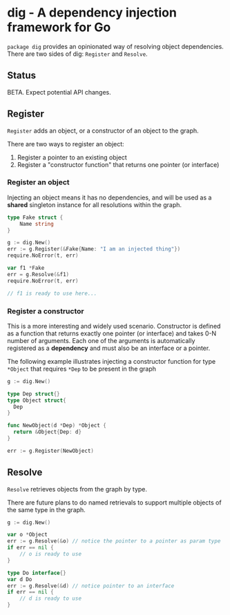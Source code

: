 # dig - A dependency injection framework for Go

`package dig` provides an opinionated way of resolving object dependencies.
There are two sides of dig: `Register` and `Resolve`.

## Status

BETA. Expect potential API changes.

## Register

`Register` adds an object, or a constructor of an object to the graph.

There are two ways to register an object:

1. Register a pointer to an existing object
1. Register a "constructor function" that returns one pointer (or interface)

### Register an object

Injecting an object means it has no dependencies, and will be used as a
**shared** singleton instance for all resolutions within the graph.

```go
type Fake struct {
    Name string
}

g := dig.New()
err := g.Register(&Fake{Name: "I am an injected thing"})
require.NoError(t, err)

var f1 *Fake
err = g.Resolve(&f1)
require.NoError(t, err)

// f1 is ready to use here...
```

### Register a constructor

This is a more interesting and widely used scenario. Constructor is defined as a
function that returns exactly one pointer (or interface) and takes 0-N number of
arguments. Each one of the arguments is automatically registered as a
**dependency** and must also be an interface or a pointer.

The following example illustrates injecting a constructor function for type
`*Object` that requires `*Dep` to be present in the graph

```go
g := dig.New()

type Dep struct{}
type Object struct{
  Dep
}

func NewObject(d *Dep) *Object {
  return &Object{Dep: d}
}

err := g.Register(NewObject)
```

## Resolve

`Resolve` retrieves objects from the graph by type.

There are future plans to do named retrievals to support multiple
objects of the same type in the graph.

```go
g := dig.New()

var o *Object
err := g.Resolve(&o) // notice the pointer to a pointer as param type
if err == nil {
    // o is ready to use
}

type Do interface{}
var d Do
err := g.Resolve(&d) // notice pointer to an interface
if err == nil {
    // d is ready to use
}
```
